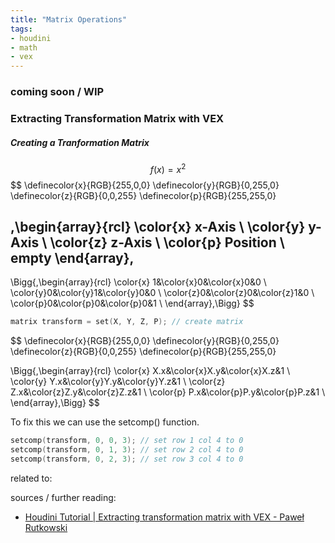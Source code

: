 ```yaml
---
title: "Matrix Operations"
tags:
- houdini
- math
- vex
---
```


### coming soon / WIP

### Extracting Transformation Matrix with VEX

##### Creating a Tranformation Matrix
$$
f(x) = x^2
$$
$$
\definecolor{x}{RGB}{255,0,0}
\definecolor{y}{RGB}{0,255,0}
\definecolor{z}{RGB}{0,0,255}
\definecolor{p}{RGB}{255,255,0}

\,\begin{array}{rcl}
	\color{x} x-Axis \\
	\color{y} y-Axis \\
	\color{z} z-Axis \\
	\color{p} Position \\
	empty
\end{array}\,
-
\Bigg\{\,\begin{array}{rcl}
	\color{x} 1&\color{x}0&\color{x}0&0 \\
	\color{y}0&\color{y}1&\color{y}0&0 \\
	\color{z}0&\color{z}0&\color{z}1&0 \\
	\color{p}0&\color{p}0&\color{p}0&1 \\
\end{array}\,\Bigg\}
$$


```C
matrix transform = set(X, Y, Z, P); // create matrix
```

$$
\definecolor{x}{RGB}{255,0,0}
\definecolor{y}{RGB}{0,255,0}
\definecolor{z}{RGB}{0,0,255}
\definecolor{p}{RGB}{255,255,0}

\Bigg\{\,\begin{array}{rcl}
	\color{x} X.x&\color{x}X.y&\color{x}X.z&1 \\
	\color{y} Y.x&\color{y}Y.y&\color{y}Y.z&1 \\
	\color{z} Z.x&\color{z}Z.y&\color{z}Z.z&1 \\
	\color{p} P.x&\color{p}P.y&\color{p}P.z&1 \\
\end{array}\,\Bigg\}
$$

To fix this we can use the setcomp() function.

```C
setcomp(transform, 0, 0, 3); // set row 1 col 4 to 0
setcomp(transform, 0, 1, 3); // set row 2 col 4 to 0
setcomp(transform, 0, 2, 3); // set row 3 col 4 to 0
```

related to:

sources / further reading:
- [Houdini Tutorial | Extracting transformation matrix with VEX - Paweł Rutkowski](https://vimeo.com/284712920)

